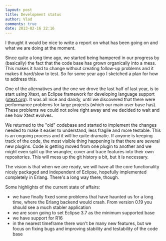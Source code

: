 ```yaml
---
layout: post
title: Development status  
author: Vlad
comments: true
date: 2013-02-16 22:16
---
```


I thought it would be nice to write a report on what has been going on and what we are doing at the moment.

Since quite a long time ago, we started being hampered in our progress by (basically) the fact that the code 
base has grown organically into a mess. This makes it hard to change without creating follow-up problems and 
it makes it hard/slow to test. So for some year ago I sketched a plan for how to address this.
<!-- more -->

One of the alternatives and the one we drove the last half of last year, is to start using Xtext, an Eclipse 
framework for developing language support ([xtext.org](https://xtext.org)). It was all nice and dandy, until 
we discovered that there were performance problems for large projects (which our main user base has). These 
problems we could not solve right away and we decided to wait and see how Xtext evolves.

We returned to the "old" codebase and started to implement the changes needed to make it easier to 
understand, less fragile and more testable. This is an ongoing process and it will be quite dramatic. If 
anyone is keeping track of the code, the most visible thing happening is that there are several new plugins. 
Code is getting moved from one plugin to another and we might even split up the wrangler, cover and trace 
features into their own repositories. This will mess up the git history a bit, but it is necessary. 

The vision is that when we are ready, we will have all the core functionality nicely packaged and independent 
of Eclipse, hopefully implemented completely in Erlang. There's a long way there, though.

Some highlights of the current state of affairs:

 * we have finally fixed some problems that have haunted us for a long time, where the Erlang backend would 
 crash. From version 0.19 you should see a much stabler application
 * we are soon going to set Eclipse 3.7 as the minimum supported base 
 * we have support for R16
 * in the nearest timeframe there won't be many new features, but we focus on fixing bugs and improving 
 stability and testability of the code base

